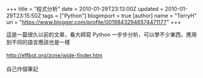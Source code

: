 +++
title = "程式分析"
date = 2010-01-29T23:13:00Z
updated = 2010-01-29T23:15:50Z
tags = ["Python"]
blogimport = true 
[author]
	name = "TerryH"
	uri = "https://www.blogger.com/profile/00198432946574471177"
+++

這是一篇很久以前的文章，看大師寫 Python 一步步分析，可以學不少東西，應用到不同的語言應該也是一樣<br /><br /><a href="http://effbot.org/zone/wide-finder.htm">http://effbot.org/zone/wide-finder.htm</a><br /><br />自己作個筆記
